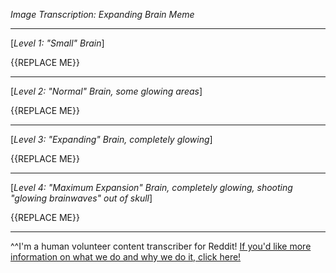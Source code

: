 *Image Transcription: Expanding Brain Meme*

---

[*Level 1: "Small" Brain*]

{{REPLACE ME}}

---

[*Level 2: "Normal" Brain, some glowing areas*]

{{REPLACE ME}}

---

[*Level 3: "Expanding" Brain, completely glowing*]

{{REPLACE ME}}

---

[*Level 4: "Maximum Expansion" Brain, completely glowing, shooting "glowing brainwaves" out of skull*]

{{REPLACE ME}}

---

^^I'm&#32;a&#32;human&#32;volunteer&#32;content&#32;transcriber&#32;for&#32;Reddit!&#32;[If&#32;&#32;you'd&#32;like&#32;more&#32;information&#32;on&#32;what&#32;we&#32;do&#32;and&#32;why&#32;we&#32;do&#32;it,&#32;click&#32;here!](https://www.reddit.com/r/TranscribersOfReddit/wiki/index)
